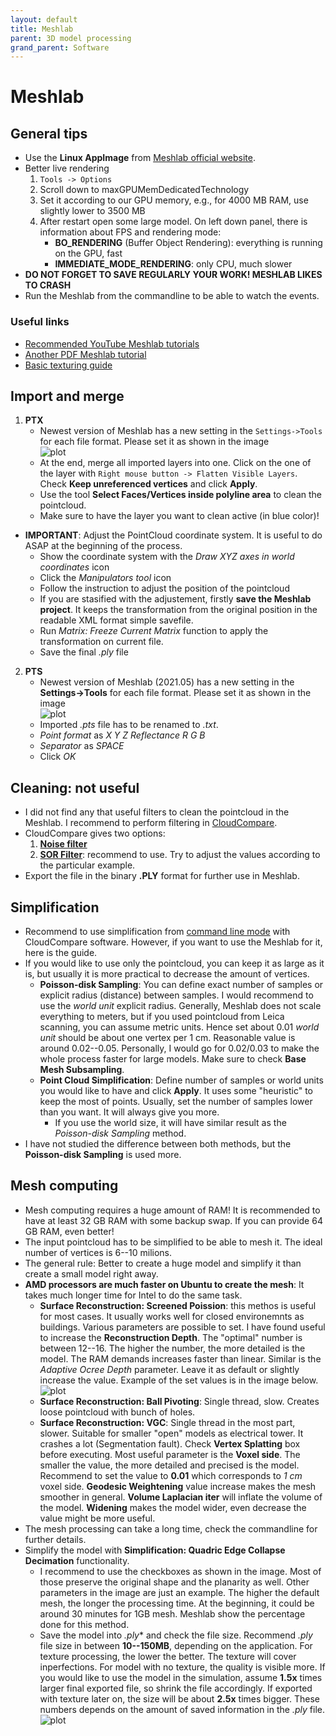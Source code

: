 ```yaml
---
layout: default
title: Meshlab
parent: 3D model processing
grand_parent: Software
---
```


# Meshlab
## General tips
* Use the **Linux AppImage** from [Meshlab official website](https://www.meshlab.net/#download).
* Better live rendering
    1. `Tools -> Options`
    2. Scroll down to maxGPUMemDedicatedTechnology
    3. Set it according to our GPU memory, e.g., for 4000 MB RAM, use slightly lower to 3500 MB
    4. After restart open some large model. On left down panel, there is information about FPS and rendering mode:
        - **BO_RENDERING** (Buffer Object Rendering): everything is running on the GPU, fast
        - **IMMEDIATE_MODE_RENDERING**: only CPU, much slower
* **DO NOT FORGET TO SAVE REGULARLY YOUR WORK! MESHLAB LIKES TO CRASH**
* Run the Meshlab from the commandline to be able to watch the events.

### Useful links
* [Recommended YouTube Meshlab tutorials](https://www.youtube.com/channel/UC70CKZQPj_ZAJ0Osrm6TyTg)
* [Another PDF Meshlab tutorial](http://www.heritagedoc.pt/doc/Meshlab_Tutorial_iitd.pdf)
* [Basic texturing guide](https://github.com/gsilano/CrazyS/wiki/Working-With-Meshes-in-Gazebo)

## Import and merge
1. **PTX**
    - Newest version of Meshlab has a new setting in the `Settings->Tools` for each file format. Please set it as shown in the image\
  ![plot](.fig/ptx_settings.png) 
    - At the end, merge all imported layers into one. Click on the one of the layer with `Right mouse button -> Flatten Visible Layers`. Check **Keep unreferenced vertices** and click **Apply**.
    - Use the tool **Select Faces/Vertices inside polyline area** to clean the pointcloud.
    - Make sure to have the layer you want to clean active (in blue color)!
* **IMPORTANT**: Adjust the PointCloud coordinate system. It is useful to do ASAP at the beginning of the process.
    - Show the coordinate system with the *Draw XYZ axes in world coordinates* icon
    - Click the *Manipulators tool* icon
    - Follow the instruction to adjust the position of the pointcloud
    - If you are stasified with the adjustement, firstly **save the Meshlab project**. It keeps the transformation from the original position in the readable XML format simple savefile.
    - Run *Matrix: Freeze Current Matrix* function to apply the transformation on current file.
    - Save the final *.ply* file

2. **PTS**
    - Newest version of Meshlab (2021.05) has a new setting in the **Settings->Tools** for each file format. Please set it as shown in the image\
  ![plot](.fig/pts_settings.png) 
    - Imported *.pts* file has to be renamed to *.txt*.
    - *Point format* as *X Y Z Reflectance R G B*
    - *Separator* as *SPACE*
    - Click *OK*

## Cleaning: not useful 
* I did not find any that useful filters to clean the pointcloud in the Meshlab. I recommend to perform filtering in [CloudCompare](https://ctu-mrs.github.io/docs/software/3d_model_processing/cloudcompare).
* CloudCompare gives two options:
    1. **[Noise filter](http://www.cloudcompare.org/doc/wiki/index.php?title=Noise_filter)**
    2. **[SOR Filter](https://www.cloudcompare.org/doc/wiki/index.php?title=SOR_filter)**: recommend to use. Try to adjust the values according to the particular example.
* Export the file in the binary **.PLY** format for further use in Meshlab.

## Simplification
* Recommend to use simplification from [command line mode](https://ctu-mrs.github.io/docs/software/3d_model_processing/cloudcompare.html#command-line-mode) with CloudCompare software. However, if you want to use the Meshlab for it, here is the guide.
* If you would like to use only the pointcloud, you can keep it as large as it is, but usually it is more practical to decrease the amount of vertices.
    - **Poisson-disk Sampling**: You can define exact number of samples or explicit radius (distance) between samples. I would recommend to use the *world unit* explicit radius. Generally, Meshlab does not scale everything to meters, but if you used pointcloud from Leica scanning, you can assume metric units. Hence set about 0.01 *world unit* should be about one vertex per 1 cm. Reasonable value is around 0.02--0.05. Personally, I would go for 0.02/0.03 to make the whole process faster for large models. Make sure to check **Base Mesh Subsampling**.
    - **Point Cloud Simplification**: Define number of samples or world units you would like to have and click **Apply**. It uses some "heuristic" to keep the most of points. Usually, set the number of samples lower than you want. It will always give you more.
        - If you use the world size, it will have similar result as the *Poisson-disk Sampling* method.
* I have not studied the difference between both methods, but the **Poisson-disk Sampling** is used more.

## Mesh computing
* Mesh computing requires a huge amount of RAM! It is recommended to have at least 32 GB RAM with some backup swap. If you can provide 64 GB RAM, even better!
* The input pointcloud has to be simplified to be able to mesh it. The ideal number of vertices is 6--10 milions.
* The general rule: Better to create a huge model and simplify it than create a small model right away.
* **AMD processors are much faster on Ubuntu to create the mesh**: It takes much longer time for Intel to do the same task.
    - **Surface Reconstruction: Screened Poission**: this methos is useful for most cases. It usually works well for closed environemnts as buildings. Various parameters are possible to set. I have found useful to increase the **Reconstruction Depth**. The "optimal" number is between 12--16. The higher the number, the more detailed is the model. The RAM demands increases faster than linear. Similar is the *Adaptive Ocree Depth* parameter. Leave it as default or slightly increase the value. Example of the set values is in the image below.\
    ![plot](.fig/poisson_reconstruction.png)
    - **Surface Reconstruction: Ball Pivoting**: Single thread, slow. Creates loose pointcloud with bunch of holes.
    - **Surface Reconstruction: VGC**: Single thread in the most part, slower. Suitable for smaller "open" models as electrical tower. It crashes a lot (Segmentation fault). Check **Vertex Splatting** box before executing. Most useful parameter is the **Voxel side**. The smaller the value, the more detailed and precised is the model. Recommend to set the value to **0.01** which corresponds to *1 cm* voxel side. **Geodesic Weightening** value increase makes the mesh smoother in general. **Volume Laplacian iter** will inflate the volume of the model. **Widening** makes the model wider, even decrease the value might be more useful. 
* The mesh processing can take a long time, check the commandline for further details.
* Simplify the model with **Simplification: Quadric Edge Collapse Decimation** functionality.
    - I recommend to use the checkboxes as shown in the image. Most of those preserve the original shape and the planarity as well. Other parameters in the image are just an example. The higher the default mesh, the longer the processing time. At the beginning, it could be around 30 minutes for 1GB mesh. Meshlab show the percentage done for this method.
    - Save the model into *.ply** and check the file size. Recommend *.ply* file size in between **10--150MB**, depending on the application. For texture processing, the lower the better. The texture will cover inperfections. For model with no texture, the quality is visible more. If you would like to use the model in the simulation, assume **1.5x** times larger final exported file, so shrink the file accordingly. If exported with texture later on, the size will be about **2.5x** times bigger. These numbers depends on the amount of saved information in the *.ply* file.
    ![plot](.fig/simplification_example.png)

